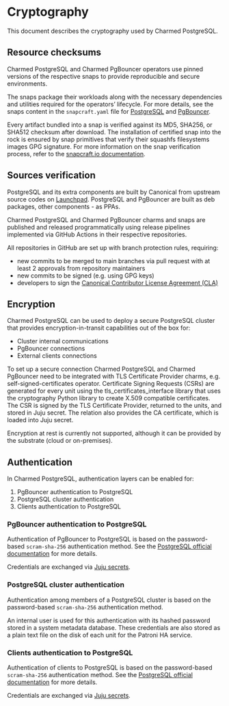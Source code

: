 # Cryptography

This document describes the cryptography used by Charmed PostgreSQL.

## Resource checksums

Charmed PostgreSQL and Charmed PgBouncer operators use pinned versions of the respective snaps to provide reproducible and secure environments.

The snaps package their workloads along with the necessary dependencies and utilities required for the operators’ lifecycle. For more details, see the snaps content in the `snapcraft.yaml` file for [PostgreSQL](https://github.com/canonical/charmed-postgresql-snap/blob/14/edge/snap/snapcraft.yaml) and [PgBouncer](https://github.com/canonical/charmed-pgbouncer-snap/blob/1/edge/snap/snapcraft.yaml).

Every artifact bundled into a snap is verified against its MD5, SHA256, or SHA512 checksum after download. The installation of certified snap into the rock is ensured by snap primitives that verify their squashfs filesystems images GPG signature. For more information on the snap verification process, refer to the [snapcraft.io documentation](https://snapcraft.io/docs/assertions).

## Sources verification

PostgreSQL and its extra components are built by Canonical from upstream source codes on [Launchpad](https://launchpad.net/ubuntu/+source/postgresql-common). PostgreSQL and PgBouncer are built as deb packages, other components - as PPAs.

Charmed PostgreSQL and Charmed PgBouncer charms and snaps are published and released programmatically using release pipelines implemented via GitHub Actions in their respective repositories.

All repositories in GitHub are set up with branch protection rules, requiring:

* new commits to be merged to main branches via pull request with at least 2 approvals from repository maintainers
* new commits to be signed (e.g. using GPG keys)
* developers to sign the [Canonical Contributor License Agreement (CLA)](https://ubuntu.com/legal/contributors)

## Encryption

Charmed PostgreSQL can be used to deploy a secure PostgreSQL cluster that provides encryption-in-transit capabilities out of the box for:

* Cluster internal communications
* PgBouncer connections
* External clients connections

To set up a secure connection Charmed PostgreSQL and Charmed PgBouncer need to be integrated with TLS Certificate Provider charms, e.g. self-signed-certificates operator. Certificate Signing Requests (CSRs) are generated for every unit using the tls_certificates_interface library that uses the cryptography Python library to create X.509 compatible certificates. The CSR is signed by the TLS Certificate Provider, returned to the units, and stored in Juju secret. The relation also provides the CA certificate, which is loaded into Juju secret.

Encryption at rest is currently not supported, although it can be provided by the substrate (cloud or on-premises).

## Authentication

In Charmed PostgreSQL, authentication layers can be enabled for:

1. PgBouncer authentication to PostgreSQL
2. PostgreSQL cluster authentication
3. Clients authentication to PostgreSQL

### PgBouncer authentication to PostgreSQL

Authentication of PgBouncer to PostgreSQL is based on the password-based `scram-sha-256` authentication method. See the [PostgreSQL official documentation](https://www.postgresql.org/docs/14/auth-password.html) for more details.

Credentials are exchanged via [Juju secrets](https://canonical-juju.readthedocs-hosted.com/en/latest/user/howto/manage-secrets/).

### PostgreSQL cluster authentication

Authentication among members of a PostgreSQL cluster is based on the password-based `scram-sha-256` authentication method.

An internal user is used for this authentication with its hashed password stored in a system metadata database. These credentials are also stored as a plain text file on the disk of each unit for the Patroni HA service.

### Clients authentication to PostgreSQL

Authentication of clients to PostgreSQL is based on the password-based `scram-sha-256` authentication method. See the [PostgreSQL official documentation](https://www.postgresql.org/docs/14/auth-password.html) for more details.

Credentials are exchanged via [Juju secrets](https://canonical-juju.readthedocs-hosted.com/en/latest/user/howto/manage-secrets/).